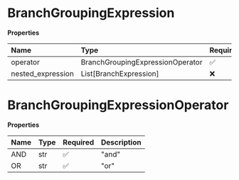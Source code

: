 # BranchGroupingExpression

**Properties**

| Name              | Type                             | Required | Description |
| :---------------- | :------------------------------- | :------- | :---------- |
| operator          | BranchGroupingExpressionOperator | ✅       |             |
| nested_expression | List[BranchExpression]           | ❌       |             |

# BranchGroupingExpressionOperator

**Properties**

| Name | Type | Required | Description |
| :--- | :--- | :------- | :---------- |
| AND  | str  | ✅       | "and"       |
| OR   | str  | ✅       | "or"        |

